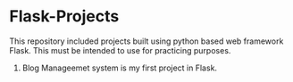 # Flask-Projects
This repository included projects built using python based web framework Flask. This must be intended to use for practicing purposes.

1. Blog Manageemet system is my first project in Flask.
